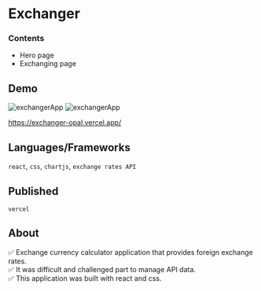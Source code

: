 # Exchanger

### Contents
- Hero page
- Exchanging page

## Demo

![exchangerApp](https://user-images.githubusercontent.com/88401910/161408455-1611ff09-5bba-4e4c-b9f6-3e9c8b91f25d.jpg)
![exchangerApp](https://user-images.githubusercontent.com/88401910/161408255-cb74a5d4-f85a-457b-bacc-e28ad069ba8e.PNG)

https://exchanger-opal.vercel.app/

## Languages/Frameworks

`react`, `css`, `chartjs`, `exchange rates API`

## Published

`vercel`

## About
:white_check_mark: Exchange currency calculator application that provides foreign exchange rates.  
:white_check_mark: It was difficult and challenged part to manage API data.  
:white_check_mark: This application was built with react and css. 
